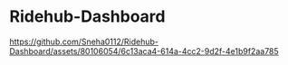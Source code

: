 # Ridehub-Dashboard





https://github.com/Sneha0112/Ridehub-Dashboard/assets/80106054/6c13aca4-614a-4cc2-9d2f-4e1b9f2aa785

